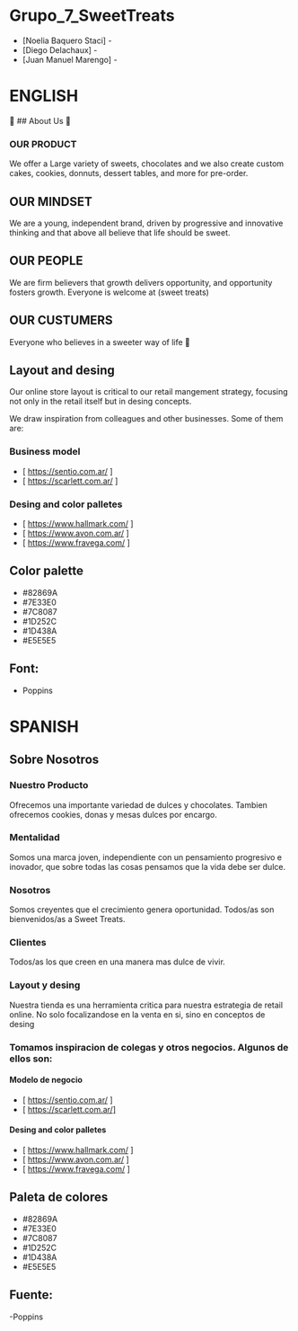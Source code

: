 # Grupo_7_SweetTreats

- [Noelia Baquero Staci]  -
- [Diego Delachaux] - 
- [Juan Manuel Marengo] - 

# ENGLISH
:doughnut: ## About Us :lollipop:

### OUR PRODUCT

We offer a Large variety of  sweets, chocolates and we also create custom cakes, 
cookies, donnuts, dessert tables, and more for pre-order.

## OUR MINDSET 

We are a young, independent brand, driven by progressive and innovative thinking and that above all believe that life should be sweet.

## OUR PEOPLE

We are firm believers that growth delivers opportunity, and opportunity fosters growth. Everyone is welcome at (sweet treats)

## OUR CUSTUMERS 

Everyone who believes in a sweeter way of life  :honey_pot:

## Layout and desing

Our online store layout is critical to our retail mangement strategy, focusing not only in the retail itself but in desing concepts.

We draw inspiration from 
colleagues and other businesses. Some of them are:

### Business model ###

- [ https://sentio.com.ar/   ]
- [ https://scarlett.com.ar/ ]

### Desing and color palletes ###

- [ https://www.hallmark.com/   ]
- [ https://www.avon.com.ar/    ]
- [ https://www.fravega.com/    ]

## Color palette

* #82869A
* #7E33E0
* #7C8087
* #1D252C
* #1D438A
* #E5E5E5

## Font:

- Poppins



# SPANISH

## Sobre Nosotros 

### Nuestro Producto

Ofrecemos una importante variedad de dulces y chocolates. Tambien ofrecemos cookies, donas y mesas dulces por encargo.

### Mentalidad

Somos una marca joven, independiente con un pensamiento progresivo e inovador, que sobre todas las cosas pensamos que la vida debe ser dulce.

### Nosotros

Somos creyentes que el crecimiento genera oportunidad. Todos/as son bienvenidos/as a Sweet Treats.

### Clientes

Todos/as los que creen en una manera mas dulce de vivir.

### Layout y desing 

Nuestra tienda es una herramienta critica para nuestra estrategia de retail online. No solo focalizandose en la venta en si, sino en conceptos de desing 

### Tomamos inspiracion de colegas y otros negocios. Algunos de ellos son:

#### Modelo de negocio 

- [ https://sentio.com.ar/  ]
- [ https://scarlett.com.ar/]

#### Desing and color palletes 

- [  https://www.hallmark.com/   ]
- [  https://www.avon.com.ar/    ]
- [  https://www.fravega.com/    ]

## Paleta de colores

* #82869A
* #7E33E0
* #7C8087
* #1D252C
* #1D438A
* #E5E5E5

## Fuente:

-Poppins



 

